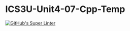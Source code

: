 # ICS3U-Unit4-07-Cpp-Temp

[![GitHub's Super Linter](https://github.com/lily-liu-17/ICS3U-Unit4-07-Cpp-Temp/workflows/GitHub's%20Super%20Linter/badge.svg)](https://github.com/lily-liu-17/ICS3U-Unit4-07-Cpp-Temp/actions)
